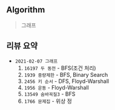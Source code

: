 ## Algorithm
> 그래프

## 리뷰 요약

- `2021-02-07 그래프`
  1. `16197 두 동전` -  BFS(조건 처리)
  2. `1939 중량제한` - BFS, Binary Search
  3. `2456 키 순서` - DFS, Floyd-Warshall
  4. `1956 운동` - Floyd-Warshall
  5. `13549 숨바꼭질3` - BFS
  6. `1766 문제집` - 위상 정
